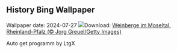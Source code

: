 ## History Bing Wallpaper
Wallpaper date: 2024-07-27
![](https://www.bing.com/th?id=OHR.RhinelandVineyards_DE-DE4066969313_UHD.jpg&w=1000)Download: [Weinberge im Moseltal, Rheinland-Pfalz (© Jorg Greuel/Getty Images)](https://www.bing.com/th?id=OHR.RhinelandVineyards_DE-DE4066969313_UHD.jpg)

Auto get programm by LtgX
